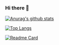 ### Hi there 👋


[![Anurag's github stats](https://github-readme-stats.vercel.app/api?username=fakerbaby&show_icons=true&theme=tokyonight)](https://github.com/anuraghazra/github-readme-stats)


[![Top Langs](https://github-readme-stats.vercel.app/api/top-langs/?username=fakerbaby&layout=compact)](https://github.com/anuraghazra/github-readme-stats)

[![Readme Card](https://github-readme-stats.vercel.app/api/pin/?username=fakerbaby&repo=github-readme-stats)](https://github.com/anuraghazra/github-readme-stats)

<!--
**fakerbaby/fakerbaby** is a ✨ _special_ ✨ repository because its `README.md` (this file) appears on your GitHub profile.

Here are some ideas to get you started:

- 🔭 I’m currently working on ...
- 🌱 I’m currently learning ...
- 👯 I’m looking to collaborate on ...
- 🤔 I’m looking for help with ...
- 💬 Ask me about ...
- 📫 How to reach me: ...
- 😄 Pronouns: ...
- ⚡ Fun fact: ...
-->
